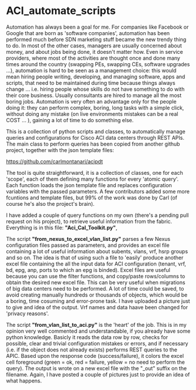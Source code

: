 # ACI_automate_scripts

Automation has always been a goal for me. For companies like Facebook or Google that are born as 'software companies', automation has been performed much before SDN marketing stuff became the new trendy thing to do. In most of the other cases, managers are usually concerned about money, and about jobs being done, it doesn't matter how. Even in service providers, where most of the activities are thought once and done many times around the country (swapping PEs, swapping CEs, software upgrades ...), automation is hard to be seen as a management choice: this would mean hiring people writing, developing, and managing software, apps and scripts, that need to be maintained during time because things always change ... i.e. hiring people whose skills do not have something to do with their core business. Usually consultants are hired to manage all the most boring jobs.
Automation is very often an advantage only for the people doing it: they can perform complex, boring, long tasks with a simple click, without doing any mistake (on live environments mistakes can be a real COST ... ), gaining a lot of time to do something else.

This is a collection of python scripts and classes, to automatically manage queries and configurations
for Cisco ACI data centers through REST APIs. The main class to perform queries has been copied from another
github project, together with the json template files:

https://github.com/carlmontanari/acipdt

The tool is quite straightforward, it is a collection of classes, one for each 'scope', each of them defining many functions for every 'atomic query'. Each function loads the json template file and replaces configuration variables with the passed parameters. A few contributors added some more fcuntions and template files, but 99% of the work was done by Carl (of course he's also the project's brain).

I have added a couple of query functions on my own (there's a pending pull request on his project), to retrieve useful information from the fabric. Everything is in this file:
<B>"Aci_Cal_Toolkit.py"</B>,

The script <B>"from_nexus_to_excel_vlan_list.py"</B> parses a few Nexus configuration files passed as parameters, and provides an excel file containing a lot of useful information about subents, vlans, vrf, hsrp groups and so on. The idea is that of using such a file to 'easily' produce another excel file containing the all the input data for ACI configuration (tenant, vrf, bd, epg, anp, ports to which an epg is binded). Excel files are useful because you can use the filter functions, and copy/paste rows/columns to obtain the desired new excel file. This can be very useful when migrations of big data centers need to be performed. A lot of time could be saved, to avoid creating manually hundreds or thousands of objects, which would be a boring, time cosuming and error-prone task. I have uploaded a picture just to give and idea of the output. Vrf names and data haave been changed for 'privacy reasons'.

The script <B>"from_vlan_list_to_aci.py"</B> is the 'heart' of the job. This is in my opinion very well commented and understandable, if you already have some python knowledge. Basicly it reads the data row by row, checks for possible, clear and trivial configuration mistakes or errors, and if necessary (i.e. if the object does not already exists) performs REST queries to the APIC. Based upon the response code (success/failure), it colors the excel cell foreground (green = ok, red = failure, yellow = no need to perform the query). The output is wrote on a new excel file with the "_out" suffix on the filename. Again, I have posted a couple of pictures just to provide an idea of what happens.
